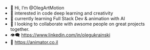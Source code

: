 - 👋 Hi, I’m @OlegArtMotion
- 👀 interested in code deep learning and creativity
- 🌱 currently learning Full Stack Dev & animation with AI
- 💞️ I looking to collaborate with awsome people on great projects together.
- 👁️‍🗨️ https://www.linkedin.com/in/olegukrainski
- 🧙 https://animator.co.il

<!---
OlegArtMotion/OlegArtMotion is a ✨ special ✨ repository because its `README.md` (this file) appears on your GitHub profile.
You can click the Preview link to take a look at your changes.
--->
